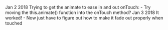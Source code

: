 Jan 2 2018
    Trying to get the animate to ease in and out onTouch:
        - Try moving the this.animate() function into the onTouch method?
Jan 3 2018
    It worked! 
        - Now just have to figure out how to make it fade out properly when touched